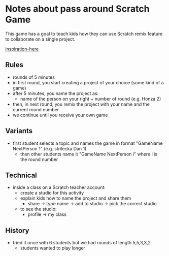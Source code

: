 # Notes about pass around Scratch Game

This game has a goal to teach kids how they can use Scratch remix feature to collaborate on a single project.

[inspiration-here](https://sip.scratch.mit.edu/themes/peer-learning/)

## Rules

- rounds of 5 minutes
- in first round, you start creating a project of your choice (some kind of a game)
- after 5 minutes, you name the project as:
  - name of the person on your right + number of round (e.g. Honza 2)
- then, in next round, you remix the project with your name and the current round number
- we continue until you receive your own game

## Variants

- first student selects a topic and names the game in format "GameName NextPerson 1" (e.g. strilecka Dan 1)
  - then other students name it "GameName NextPerson i" where i is the round number

## Technical

- inside a class on a Scratch teacher account:
  - create a studio for this activity
  - explain kids how to name the project and share them
    - share -> type name -> add to studio -> pick the correct studio
  - to see the studio:
    - profile -> my class

## History

- tried it once with 6 students but we had rounds of length 5,5,3,3,2
  - students wanted to play longer
